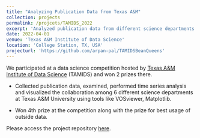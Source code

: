 ```yaml
---
title: "Analyzing Publication Data from Texas A&M"
collection: projects
permalink: /projcets/TAMIDS_2022
excerpt: 'Analyzed publication data from different science departments at Texas A&M.'
date: 2022-04-01
venue: 'Texas A&M Institute of Data Science'
location: 'College Station, TX, USA'
projecturl: 'https://github.com/arpan-pal/TAMIDSBeanQueens'
---
```


We participated at a data science competition hosted by [Texas A&M Institute of Data Science](https://tamids.tamu.edu/) (TAMIDS) and won 2 prizes there.

* Collected publication data, examined, performed time series analysis and visualized the collaboration among 6 different science departments at Texas A&M University using tools like VOSviewer, Matplotlib.

* Won 4th prize at the competition along with the prize for best usage of outside data.

Please access the project repository [here](https://github.com/arpan-pal/TAMIDSBeanQueens).